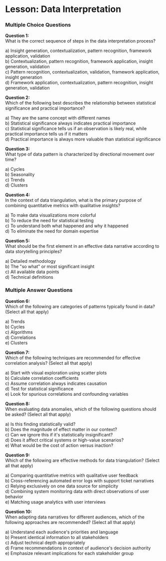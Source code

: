 # Lesson: Data Interpretation

### Multiple Choice Questions

**Question 1:**  
What is the correct sequence of steps in the data interpretation process?

a) Insight generation, contextualization, pattern recognition, framework application, validation  
b) Contextualization, pattern recognition, framework application, insight generation, validation  
c) Pattern recognition, contextualization, validation, framework application, insight generation  
d) Framework application, contextualization, pattern recognition, insight generation, validation  



**Question 2:**  
Which of the following best describes the relationship between statistical significance and practical importance?

a) They are the same concept with different names  
b) Statistical significance always indicates practical importance  
c) Statistical significance tells us if an observation is likely real, while practical importance tells us if it matters  
d) Practical importance is always more valuable than statistical significance  



**Question 3:**  
What type of data pattern is characterized by directional movement over time?

a) Cycles  
b) Seasonality  
c) Trends  
d) Clusters  



**Question 4:**  
In the context of data triangulation, what is the primary purpose of combining quantitative metrics with qualitative insights?

a) To make data visualizations more colorful  
b) To reduce the need for statistical testing  
c) To understand both what happened and why it happened  
d) To eliminate the need for domain expertise  



**Question 5:**  
What should be the first element in an effective data narrative according to data storytelling principles?

a) Detailed methodology  
b) The "so what" or most significant insight  
c) All available data points  
d) Technical definitions  



### Multiple Answer Questions

**Question 6:**  
Which of the following are categories of patterns typically found in data? (Select all that apply)

a) Trends  
b) Cycles  
c) Algorithms  
d) Correlations  
e) Clusters  



**Question 7:**  
Which of the following techniques are recommended for effective correlation analysis? (Select all that apply)

a) Start with visual exploration using scatter plots  
b) Calculate correlation coefficients  
c) Assume correlation always indicates causation  
d) Test for statistical significance  
e) Look for spurious correlations and confounding variables  



**Question 8:**  
When evaluating data anomalies, which of the following questions should be asked? (Select all that apply)

a) Is this finding statistically valid?  
b) Does the magnitude of effect matter in our context?  
c) Can we ignore this if it's statistically insignificant?  
d) Does it affect critical systems or high-value scenarios?  
e) What would be the cost of action versus inaction?  



**Question 9:**  
Which of the following are effective methods for data triangulation? (Select all that apply)

a) Comparing quantitative metrics with qualitative user feedback  
b) Cross-referencing automated error logs with support ticket narratives  
c) Relying exclusively on one data source for simplicity  
d) Combining system monitoring data with direct observations of user behavior  
e) Matching usage analytics with user interviews  



**Question 10:**  
When adapting data narratives for different audiences, which of the following approaches are recommended? (Select all that apply)

a) Understand each audience's priorities and language  
b) Present identical information to all stakeholders  
c) Adjust technical depth appropriately  
d) Frame recommendations in context of audience's decision authority  
e) Emphasize relevant implications for each stakeholder group  
